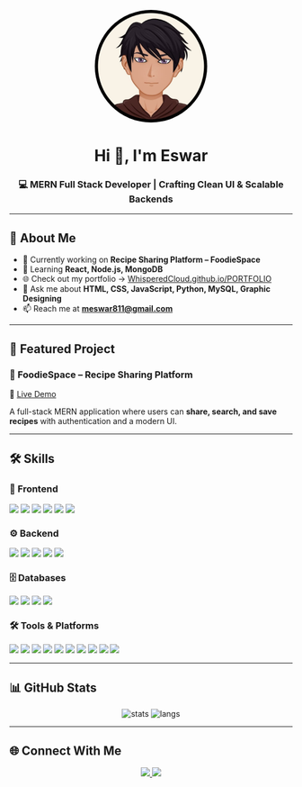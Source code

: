 <p align="center">
  <img src="Eswar.png" alt="Eswar" width="200" height="200" style="border-radius:50%;"/>
</p>

<h1 align="center">Hi 👋, I'm Eswar</h1>
<h3 align="center">💻 MERN Full Stack Developer | Crafting Clean UI & Scalable Backends</h3>

---

## 🚀 About Me  
- 🔭 Currently working on **Recipe Sharing Platform – FoodieSpace**  
- 🌱 Learning **React, Node.js, MongoDB**  
- 🌐 Check out my portfolio → [WhisperedCloud.github.io/PORTFOLIO](https://WhisperedCloud.github.io/PORTFOLIO/)  
- 💬 Ask me about **HTML, CSS, JavaScript, Python, MySQL, Graphic Designing**  
- 📫 Reach me at **meswar811@gmail.com**  

---

## 🌟 Featured Project  

### 🍴 FoodieSpace – Recipe Sharing Platform  
🔗 [Live Demo](https://foodiespace.vercel.app/)  

A full-stack MERN application where users can **share, search, and save recipes** with authentication and a modern UI.  

---

## 🛠️ Skills  

### 🎨 Frontend  
<p>
  <img src="https://img.shields.io/badge/HTML5-%23E34F26.svg?&style=for-the-badge&logo=html5&logoColor=white"/>
  <img src="https://img.shields.io/badge/CSS3-%231572B6.svg?&style=for-the-badge&logo=css3&logoColor=white"/>
  <img src="https://img.shields.io/badge/JavaScript-%23F7DF1E.svg?&style=for-the-badge&logo=javascript&logoColor=black"/>
  <img src="https://img.shields.io/badge/React-%2361DAFB.svg?&style=for-the-badge&logo=react&logoColor=black"/>
  <img src="https://img.shields.io/badge/Bootstrap-%237952B3.svg?&style=for-the-badge&logo=bootstrap&logoColor=white"/>
  <img src="https://img.shields.io/badge/TailwindCSS-%2306B6D4.svg?&style=for-the-badge&logo=tailwindcss&logoColor=white"/>
</p>

### ⚙️ Backend  
<p>
  <img src="https://img.shields.io/badge/Node.js-%23339933.svg?&style=for-the-badge&logo=node.js&logoColor=white"/>
  <img src="https://img.shields.io/badge/Express.js-%23404d59.svg?&style=for-the-badge"/>
  <img src="https://img.shields.io/badge/Flask-%23000000.svg?&style=for-the-badge&logo=flask&logoColor=white"/>
  <img src="https://img.shields.io/badge/PHP-%23777BB4.svg?&style=for-the-badge&logo=php&logoColor=white"/>
  <img src="https://img.shields.io/badge/Python-%233776AB.svg?&style=for-the-badge&logo=python&logoColor=white"/>
</p>

### 🗄️ Databases  
<p>
  <img src="https://img.shields.io/badge/MongoDB-%2347A248.svg?&style=for-the-badge&logo=mongodb&logoColor=white"/>
  <img src="https://img.shields.io/badge/MySQL-%234479A1.svg?&style=for-the-badge&logo=mysql&logoColor=white"/>
  <img src="https://img.shields.io/badge/SQLite-%23003B57.svg?&style=for-the-badge&logo=sqlite&logoColor=white"/>
  <img src="https://img.shields.io/badge/Firebase-%23FFCA28.svg?&style=for-the-badge&logo=firebase&logoColor=black"/>
</p>

### 🛠️ Tools & Platforms  
<p>
  <img src="https://img.shields.io/badge/Git-%23F05033.svg?&style=for-the-badge&logo=git&logoColor=white"/>
  <img src="https://img.shields.io/badge/GitHub-%23181717.svg?&style=for-the-badge&logo=github&logoColor=white"/>
  <img src="https://img.shields.io/badge/VS Code-%23007ACC.svg?&style=for-the-badge&logo=visual-studio-code&logoColor=white"/>
  <img src="https://img.shields.io/badge/Postman-%23FF6C37.svg?&style=for-the-badge&logo=postman&logoColor=white"/>
  <img src="https://img.shields.io/badge/Excel-%23217346.svg?&style=for-the-badge&logo=microsoftexcel&logoColor=white"/>
  <img src="https://img.shields.io/badge/Figma-%23F24E1E.svg?&style=for-the-badge&logo=figma&logoColor=white"/>
  <img src="https://img.shields.io/badge/Photoshop-%2331A8FF.svg?&style=for-the-badge&logo=adobephotoshop&logoColor=white"/>
  <img src="https://img.shields.io/badge/Illustrator-%23FF9A00.svg?&style=for-the-badge&logo=adobeillustrator&logoColor=white"/>
  <img src="https://img.shields.io/badge/Canva-%2300C4CC.svg?&style=for-the-badge&logo=canva&logoColor=white"/>
  <img src="https://img.shields.io/badge/UiPath-%23005DFF.svg?&style=for-the-badge&logo=uipath&logoColor=white"/>
</p>

---

## 📊 GitHub Stats  
<p align="center">
  <img src="https://github-readme-stats.vercel.app/api?username=WhisperedCloud&show_icons=true&theme=radical" alt="stats" height="160"/>
  <img src="https://github-readme-stats.vercel.app/api/top-langs/?username=WhisperedCloud&layout=compact&theme=radical" alt="langs" height="160"/>
</p>

---

## 🌐 Connect With Me  
<p align="center">
  <a href="https://linkedin.com/in/m eswar" target="blank">
    <img src="https://img.shields.io/badge/LinkedIn-%230A66C2.svg?&style=for-the-badge&logo=linkedin&logoColor=white"/>
  </a>
  <a href="mailto:meswar811@gmail.com" target="blank">
    <img src="https://img.shields.io/badge/Gmail-%23D14836.svg?&style=for-the-badge&logo=gmail&logoColor=white"/>
  </a>
</p>
